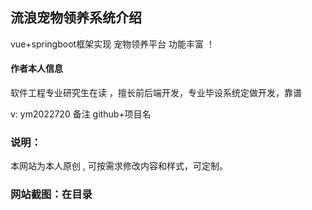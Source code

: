 ## 流浪宠物领养系统介绍

vue+springboot框架实现 宠物领养平台  功能丰富 ！



#### 作者本人信息

软件工程专业研究生在读 ，擅长前后端开发，专业毕设系统定做开发，靠谱

v: ym2022720  备注 github+项目名

### 说明：

本网站为本人原创 , 可按需求修改内容和样式，可定制。



### 网站截图：在目录


